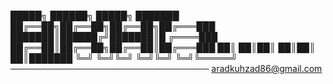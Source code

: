 
  █████╗ ██████╗  █████╗ ███████
 ██╔══██╗██╔══██╗██╔══██╗██╔═══███
 ███████║██████╔╝███████║█ ╔════███
 ██╔══██║██╔══██╗██╔══██║██╔═══███
 ██║  ██║██║  ██║██║  ██║███████
 ╚═╝  ╚═╝╚═╝  ╚═╝╚═╝  ╚═╝╚═════╝
────────────────────────────────
  aradkuhzad86@gmail.com
